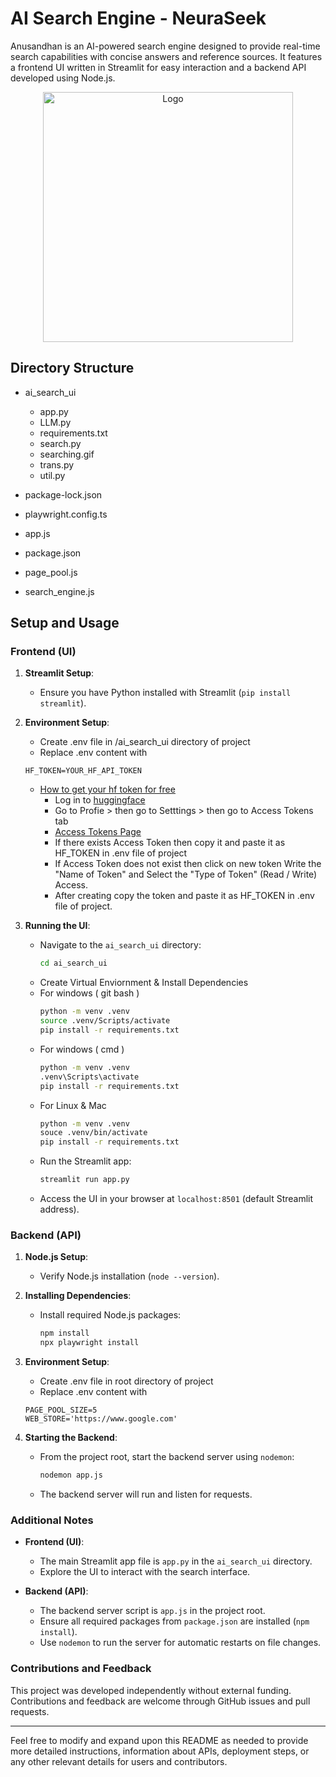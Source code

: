 # AI Search Engine - NeuraSeek

Anusandhan is an AI-powered search engine designed to provide real-time search capabilities with concise answers and reference sources. It features a frontend UI written in Streamlit for easy interaction and a backend API developed using Node.js.


<div align="center">
  <img src="ai_seacrh_ui\demo.png" alt="Logo" 
        width="400" align="center">
</div>


## Directory Structure

* ai_search_ui

    * app.py
    * LLM.py
    * requirements.txt
    * search.py
    * searching.gif
    * trans.py
    * util.py

* package-lock.json
* playwright.config.ts
* app.js
* package.json
* page_pool.js
* search_engine.js


## Setup and Usage

### Frontend (UI)

1. **Streamlit Setup**:
   - Ensure you have Python installed with Streamlit (`pip install streamlit`).

2. **Environment Setup**:
   - Create .env file in /ai_search_ui directory of project
   - Replace .env content with 
   ```
   HF_TOKEN=YOUR_HF_API_TOKEN
   ```
   - [How to get your hf token for free](https://huggingface.co/docs/hub/en/security-tokens)
      * Log in to [huggingface](https://huggingface.co/)
      * Go to Profie > then go to Setttings > then go to Access Tokens tab
      * [Access Tokens Page](https://huggingface.co/settings/tokens)
      * If there exists Access Token then copy it and paste it as HF_TOKEN in .env file of project
      * If Access Token does not exist then click on new token Write the "Name of Token" and Select the "Type of Token" (Read / Write) Access.
      * After creating copy the token and paste it as HF_TOKEN in .env file of project.


3. **Running the UI**:
   - Navigate to the `ai_search_ui` directory:
     ```sh
     cd ai_search_ui
     ```
   - Create Virtual Enviornment & Install Dependencies
   * For windows ( git bash )
        ```sh
        python -m venv .venv
        source .venv/Scripts/activate
        pip install -r requirements.txt
        ```
    * For windows ( cmd )
        ```sh
        python -m venv .venv
        .venv\Scripts\activate
        pip install -r requirements.txt
        ```
    * For Linux & Mac
        ```sh
        python -m venv .venv
        souce .venv/bin/activate
        pip install -r requirements.txt
        ```
   - Run the Streamlit app:
     ```sh
     streamlit run app.py
     ```
   - Access the UI in your browser at `localhost:8501` (default Streamlit address).

### Backend (API)

1. **Node.js Setup**:
   - Verify Node.js installation (`node --version`).

2. **Installing Dependencies**:
   - Install required Node.js packages:
     ```sh
     npm install
     npx playwright install
     ```
3. **Environment Setup**:
   - Create .env file in root directory of project
   - Replace .env content with 
   ```
   PAGE_POOL_SIZE=5
   WEB_STORE='https://www.google.com'
   ```

4. **Starting the Backend**:
   - From the project root, start the backend server using `nodemon`:
     ```sh
     nodemon app.js
     ```
   - The backend server will run and listen for requests.

### Additional Notes

- **Frontend (UI)**:
  - The main Streamlit app file is `app.py` in the `ai_search_ui` directory.
  - Explore the UI to interact with the search interface.

- **Backend (API)**:
  - The backend server script is `app.js` in the project root.
  - Ensure all required packages from `package.json` are installed (`npm install`).
  - Use `nodemon` to run the server for automatic restarts on file changes.

### Contributions and Feedback

This project was developed independently without external funding. Contributions and feedback are welcome through GitHub issues and pull requests.

---

Feel free to modify and expand upon this README as needed to provide more detailed instructions, information about APIs, deployment steps, or any other relevant details for users and contributors.
